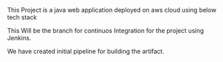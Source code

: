 This Project is a java web application deployed on aws cloud using below tech stack

This Will be the branch for continuos Integration for the project using Jenkins.

We have created initial pipeline for building the artifact.

